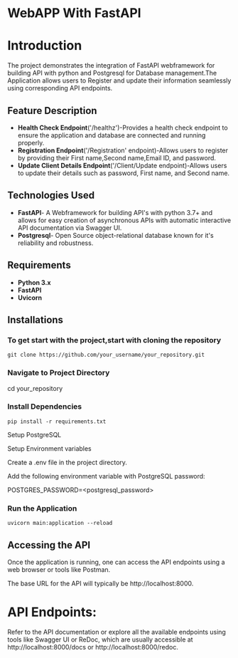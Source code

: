 # WebAPP With FastAPI

# Introduction
The project demonstrates the integration of FastAPI webframework for building API with python and Postgresql for Database management.The Application allows users to Register and update their information seamlessly using corresponding API endpoints.

## Feature Description
- **Health Check Endpoint**('/healthz')-Provides a health check endpoint to ensure the application and database are connected and running properly.
- **Registration Endpoint**('/Registration' endpoint)-Allows users to register by providing their First name,Second name,Email ID, and password.
- **Update Client Details Endpoint**('/Client/Update endpoint)-Allows users to update their details such as password, First name, and Second name.

## Technologies Used
- **FastAPI**- A Webframework for building API's with python 3.7+ and allows for easy creation of asynchronous APIs with automatic interactive API documentation via Swagger UI.
- **Postgresql**- Open Source object-relational database known for it's reliability and robustness.

## Requirements 
- **Python 3.x**
- **FastAPI**
- **Uvicorn**


## Installations

### To get start with the project,start with cloning the repository

```
git clone https://github.com/your_username/your_repository.git
```

### Navigate to Project Directory

cd your_repository

### Install Dependencies
```
pip install -r requirements.txt
```
Setup PostgreSQL

Setup Environment variables

Create a .env file in the project directory.

Add the following environment variable with PostgreSQL password:

POSTGRES_PASSWORD=<postgresql_password>

### Run the Application 
```
uvicorn main:application --reload
```
## Accessing the API
Once the application is running, one can access the API endpoints using a web browser or tools like Postman. 

The base URL for the API will typically be http://localhost:8000.

# API Endpoints:
Refer to the API documentation or explore all the available endpoints using tools like Swagger UI or ReDoc, 
which are usually accessible at http://localhost:8000/docs or http://localhost:8000/redoc.












